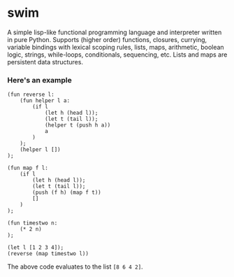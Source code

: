 # swim
A simple lisp-like functional programming language and interpreter written in pure Python. Supports (higher order) functions, closures, currying, variable bindings with lexical scoping rules, lists, maps, arithmetic, boolean logic, strings, while-loops, conditionals, sequencing, etc. Lists and maps are persistent data structures.

### Here's an example

```
(fun reverse l:
    (fun helper l a:
        (if l
            (let h (head l));
            (let t (tail l));
            (helper t (push h a))
            a
        )
    );
    (helper l [])
);

(fun map f l:
    (if l
        (let h (head l));
        (let t (tail l));
        (push (f h) (map f t))
        []
    )
);

(fun timestwo n: 
    (* 2 n)
);

(let l [1 2 3 4]);
(reverse (map timestwo l))
```

The above code evaluates to the list `[8 6 4 2]`.
